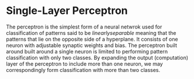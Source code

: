 # Single-Layer Perceptron
The perceptron is the simplest form of a neural netwrok used for classification of patterns said to be $linearly separable$ meaning that the patterns that lie on the opposite side of a hyperplane. It consists of one neuron with adjustable synaptic weights and bias. The perceptron built around built around a single neuron is limited to performing pattern classification with only two classes. By expanding the output (computation) layer of the perceptron to include more than one neuron, we may correspondingly form classification with more than two classes.
